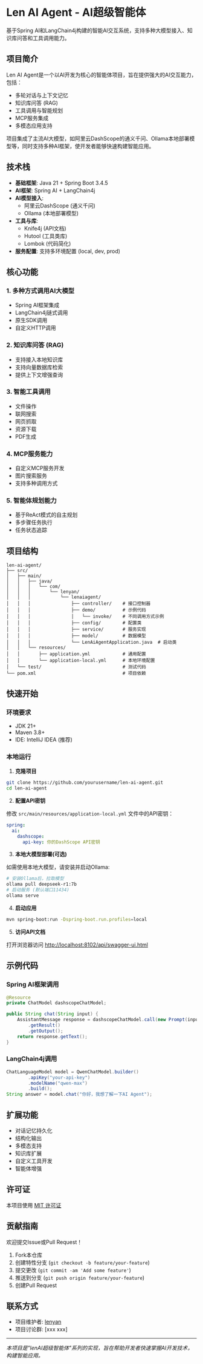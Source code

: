# Len AI Agent - AI超级智能体

基于Spring AI和LangChain4j构建的智能AI交互系统，支持多种大模型接入、知识库问答和工具调用能力。

## 项目简介

Len AI Agent是一个以AI开发为核心的智能体项目，旨在提供强大的AI交互能力，包括：

- 多轮对话与上下文记忆
- 知识库问答 (RAG)
- 工具调用与智能规划
- MCP服务集成
- 多模态应用支持

项目集成了主流AI大模型，如阿里云DashScope的通义千问、Ollama本地部署模型等，同时支持多种AI框架，使开发者能够快速构建智能应用。

## 技术栈

- **基础框架**: Java 21 + Spring Boot 3.4.5
- **AI框架**: Spring AI + LangChain4j
- **AI模型接入**:
  - 阿里云DashScope (通义千问)
  - Ollama (本地部署模型)
- **工具与库**:
  - Knife4j (API文档)
  - Hutool (工具类库)
  - Lombok (代码简化)
- **服务配置**: 支持多环境配置 (local, dev, prod)

## 核心功能

### 1. 多种方式调用AI大模型

- Spring AI框架集成
- LangChain4j链式调用
- 原生SDK调用
- 自定义HTTP调用

### 2. 知识库问答 (RAG)

- 支持接入本地知识库
- 支持向量数据库检索
- 提供上下文增强查询

### 3. 智能工具调用

- 文件操作
- 联网搜索
- 网页抓取
- 资源下载
- PDF生成

### 4. MCP服务能力

- 自定义MCP服务开发
- 图片搜索服务
- 支持多种调用方式

### 5. 智能体规划能力

- 基于ReAct模式的自主规划
- 多步骤任务执行
- 任务状态追踪

## 项目结构

```
len-ai-agent/
├── src/
│   ├── main/
│   │   ├── java/
│   │   │   └── com/
│   │   │       └── lenyan/
│   │   │           └── lenaiagent/
│   │   │               ├── controller/    # 接口控制器
│   │   │               ├── demo/          # 示例代码
│   │   │               │   └── invoke/    # 不同调用方式示例
│   │   │               ├── config/        # 配置类
│   │   │               ├── service/       # 服务实现
│   │   │               ├── model/         # 数据模型
│   │   │               └── LenAiAgentApplication.java  # 启动类
│   │   └── resources/
│   │       ├── application.yml            # 通用配置
│   │       └── application-local.yml      # 本地环境配置
│   └── test/                              # 测试代码
└── pom.xml                                # 项目依赖
```

## 快速开始

### 环境要求

- JDK 21+
- Maven 3.8+
- IDE: IntelliJ IDEA (推荐)

### 本地运行

1. **克隆项目**

```bash
git clone https://github.com/yourusername/len-ai-agent.git
cd len-ai-agent
```

2. **配置API密钥**

修改 `src/main/resources/application-local.yml` 文件中的API密钥：

```yaml
spring:
  ai:
    dashscope:
      api-key: 你的DashScope API密钥
```

3. **本地大模型部署(可选)**

如需使用本地大模型，请安装并启动Ollama:

```bash
# 安装Ollama后，拉取模型
ollama pull deepseek-r1:7b
# 启动服务 (默认端口11434)
ollama serve
```

4. **启动应用**

```bash
mvn spring-boot:run -Dspring-boot.run.profiles=local
```

5. **访问API文档**

打开浏览器访问 [http://localhost:8102/api/swagger-ui.html](http://localhost:8102/api/swagger-ui.html)

## 示例代码

### Spring AI框架调用

```java
@Resource
private ChatModel dashscopeChatModel;

public String chat(String input) {
    AssistantMessage response = dashscopeChatModel.call(new Prompt(input))
        .getResult()
        .getOutput();
    return response.getText();
}
```

### LangChain4j调用

```java
ChatLanguageModel model = QwenChatModel.builder()
        .apiKey("your-api-key")
        .modelName("qwen-max")
        .build();
String answer = model.chat("你好，我想了解一下AI Agent");
```

## 扩展功能

- 对话记忆持久化
- 结构化输出
- 多模态支持
- 知识库扩展
- 自定义工具开发
- 智能体增强

## 许可证

本项目使用 [MIT 许可证](LICENSE)

## 贡献指南

欢迎提交Issue或Pull Request！

1. Fork本仓库
2. 创建特性分支 (`git checkout -b feature/your-feature`)
3. 提交更改 (`git commit -am 'Add some feature'`)
4. 推送到分支 (`git push origin feature/your-feature`)
5. 创建Pull Request

## 联系方式

- 项目维护者: [lenyan](https://blog.csdn.net/jgk666666)
- 项目讨论群: [xxx xxx]

---

*本项目是"lenAI超级智能体"系列的实现，旨在帮助开发者快速掌握AI开发技术，构建智能应用。* 
